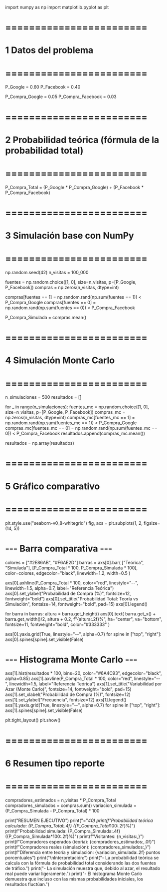 import numpy as np
import matplotlib.pyplot as plt

# ========================
# 1 Datos del problema
# ========================
P_Google = 0.60
P_Facebook = 0.40

P_Compra_Google = 0.05
P_Compra_Facebook = 0.03

# ========================
# 2 Probabilidad teórica (fórmula de la probabilidad total)
# ========================
P_Compra_Total = (P_Google * P_Compra_Google) + (P_Facebook * P_Compra_Facebook)

# ========================
# 3 Simulación base con NumPy
# ========================
np.random.seed(42)
n_visitas = 100_000

fuentes = np.random.choice([1, 0], size=n_visitas, p=[P_Google, P_Facebook])
compras = np.zeros(n_visitas, dtype=int)

compras[fuentes == 1] = np.random.rand(np.sum(fuentes == 1)) < P_Compra_Google
compras[fuentes == 0] = np.random.rand(np.sum(fuentes == 0)) < P_Compra_Facebook

P_Compra_Simulada = compras.mean()

# ========================
# 4 Simulación Monte Carlo
# ========================
n_simulaciones = 500
resultados = []

for _ in range(n_simulaciones):
    fuentes_mc = np.random.choice([1, 0], size=n_visitas, p=[P_Google, P_Facebook])
    compras_mc = np.zeros(n_visitas, dtype=int)
    compras_mc[fuentes_mc == 1] = np.random.rand(np.sum(fuentes_mc == 1)) < P_Compra_Google
    compras_mc[fuentes_mc == 0] = np.random.rand(np.sum(fuentes_mc == 0)) < P_Compra_Facebook
    resultados.append(compras_mc.mean())

resultados = np.array(resultados)

# ========================
# 5 Gráfico comparativo
# ========================
plt.style.use("seaborn-v0_8-whitegrid")
fig, axs = plt.subplots(1, 2, figsize=(14, 5))

# --- Barra comparativa ---
colores = ["#2E86AB", "#F6AE2D"]
barras = axs[0].bar(
    ["Teórica", "Simulada"],
    [P_Compra_Total * 100, P_Compra_Simulada * 100],
    color=colores,
    edgecolor="black",
    linewidth=1.2,
    width=0.5
)

axs[0].axhline(P_Compra_Total * 100, color="red", linestyle="--", linewidth=1.5, alpha=0.7, label="Referencia Teórica")
axs[0].set_ylabel("Probabilidad de Compra (%)", fontsize=12, fontweight="bold")
axs[0].set_title("Probabilidad Total: Teoría vs Simulación", fontsize=14, fontweight="bold", pad=15)
axs[0].legend()

for barra in barras:
    altura = barra.get_height()
    axs[0].text(
        barra.get_x() + barra.get_width()/2, altura + 0.2,
        f"{altura:.2f}%",
        ha="center", va="bottom",
        fontsize=11, fontweight="bold",
        color="#333333"
    )

axs[0].yaxis.grid(True, linestyle="--", alpha=0.7)
for spine in ["top", "right"]:
    axs[0].spines[spine].set_visible(False)

# --- Histograma Monte Carlo ---
axs[1].hist(resultados * 100, bins=20, color="#6A4C93", edgecolor="black", alpha=0.85)
axs[1].axvline(P_Compra_Total * 100, color="red", linestyle="--", linewidth=1.5, label="Referencia Teórica")
axs[1].set_title("Variabilidad por Azar (Monte Carlo)", fontsize=14, fontweight="bold", pad=15)
axs[1].set_xlabel("Probabilidad de Compra (%)", fontsize=12)
axs[1].set_ylabel("Frecuencia", fontsize=12)
axs[1].legend()
axs[1].yaxis.grid(True, linestyle="--", alpha=0.7)
for spine in ["top", "right"]:
    axs[1].spines[spine].set_visible(False)

plt.tight_layout()
plt.show()

# ========================
# 6 Resumen tipo reporte
# ========================
compradores_estimados = n_visitas * P_Compra_Total
compradores_simulados = compras.sum()
variacion_simulada = (P_Compra_Simulada - P_Compra_Total) * 100

print("RESUMEN EJECUTIVO")
print("="*40)
print(f"Probabilidad teórica calculada: {P_Compra_Total:.4f} ({P_Compra_Total*100:.2f}%)")
print(f"Probabilidad simulada: {P_Compra_Simulada:.4f} ({P_Compra_Simulada*100:.2f}%)")
print(f"Visitantes: {n_visitas:,}")
print(f"Compradores esperados (teoría): {compradores_estimados:,.0f}")
print(f"Compradores reales (simulación): {compradores_simulados:,}")
print(f"Diferencia entre teoría y simulación: {variacion_simulada:.2f} puntos porcentuales")
print("\nInterpretación:")
print("- La probabilidad teórica se calcula con la fórmula de probabilidad total considerando las dos fuentes de tráfico.")
print("- La simulación muestra que, debido al azar, el resultado real puede variar ligeramente.")
print("- El histograma Monte Carlo demuestra que incluso con las mismas probabilidades iniciales, los resultados fluctúan.")
